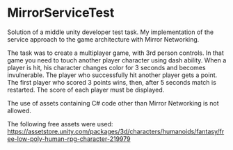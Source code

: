 # MirrorServiceTest
Solution of a middle unity developer test task.
My implementation of the service approach to the game architecture with Mirror Networking.

The task was to create a multiplayer game, with 3rd person controls. In that game you need to touch another player character using dash ability. 
When a player is hit, his character changes color for 3 seconds and becomes invulnerable. The player who successfully hit another player gets a point.
The first player who scored 3 points wins, then, after 5 seconds match is restarted. The score of each player must be displayed.

The use of assets containing C# code other than Mirror Networking is not allowed.

The following free assets were used:
https://assetstore.unity.com/packages/3d/characters/humanoids/fantasy/free-low-poly-human-rpg-character-219979
